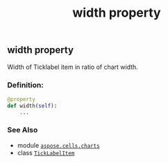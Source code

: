 ﻿---
title: width property
second_title: Aspose.Cells for Python via .NET API References
description: 
type: docs
weight: 40
url: /aspose.cells.charts/ticklabelitem/width/
is_root: false
---

## width property


Width of Ticklabel item in ratio of chart width.
### Definition:
```python
@property
def width(self):
    ...
```

### See Also
* module [`aspose.cells.charts`](../../)
* class [`TickLabelItem`](/cells/python-net/aspose.cells.charts/ticklabelitem)
